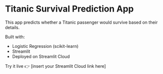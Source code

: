 # Titanic Survival Prediction App

This app predicts whether a Titanic passenger would survive based on their details.

Built with:
- Logistic Regression (scikit-learn)
- Streamlit
- Deployed on Streamlit Cloud

Try it live 👉 [insert your Streamlit Cloud link here]
